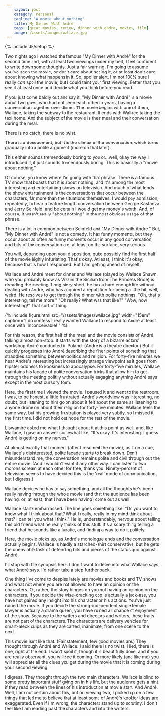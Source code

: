 ```yaml
---
    layout: post
    category: Personal 
    tagline: "A movie about nothing"
    title: My Dinner With André
    tags: [great movies, review, dinner with andre, movies, film]
    image: /assets/images/wallace.jpg
---
```

{% include JB/setup %}

Two nights ago I watched the famous "My Dinner with André" for the second time and, with at least two viewings under my belt, I feel confident to write down some thoughts. Just a fair warning, I'm going to assume you've seen the movie, or don't care about seeing it, or at least don't care about knowing what happens in it. So, spoiler alert. I'm not 100% sure I really *can* spoil the movie, but I could taint your first viewing. Better that you see it at least once and decide what you think before you read. 

If you just come baldly out and say it, "My Dinner with André" is a movie about two guys, who had not seen each other in years, having a conversation together over dinner. The movie begins with one of them, Wallace, taking the subway to the restaurant. It ends with Wallace taking the taxi home. And the subject of the movie is their meal and their conversation during the meal. 

There is no catch, there is no twist.

<!-- more -->

There is a denouement, but it is the climax of the conversation, which turns gradually into a polite argument (more on that later).

This either sounds tremendously boring to you or...well, okay the way I introduced it, it just sounds tremendously boring. This is basically a "movie about nothing."

Of course, you know where I'm going with that phrase. There is a famous TV show that boasts that it is about nothing, and it's among the most interesting and entertaining shows on television. And much of what lends the show entertainment is the conversations that occur between the characters, far more than the situations themselves. I would pay admission, repeatedly, to hear a feature length conversation between George Kastanza and Jerry Seinfeld, and be certain I would get my money's worth. And, of course, it wasn't really "about nothing" in the most obvious usage of that phrase. 

There is a lot in common between Seinfeld and "My Dinner with André." But, "My Dinner with André" is not a comedy.  It has funny moments, but they occur about as often as funny moments occur in any good conversation, and bits of the conversation are, at least on the surface, very serious. 


You will, depending upon your disposition, quite possibly find the first half of the movie highly infuriating. That's okay. At least, I think it's okay, because that is how I responded. But I am getting ahead of myself. 

Wallace and André meet for dinner and Wallace (played by Wallace Shawn, who you probably know as Vizzini the Sicilian from The Princess Bride) is dreading the meeting. Long story short, he has a hard enough life without dealing with André, who has acquired a reputation for being a little bit, well, weird. He resolves to get through the dinner with polite nothings. "Oh, that's interesting, tell me more." "Oh really? What was that like?" "Wow, how interesting!" That sort of thing. 

{% include figure.html src="/assets/images/wallace.jpg" width="15em" caption="I do confess I really wanted Wallace to respond to André at least once with 'Inconceivable!'"  %}

For this reason, the first half of the meal and the movie consists of André talking almost non-stop. It starts with the story of a bizarre actors' workshop André conducted in Poland. (André is a theatre director.) But it quickly progesses into André describing the finer points of something that straddles something between politics and religion. For forty-five minutes we hear André's interesting but increasingly strange viewpoint as it goes from hipster oddness to kookiness to apocalypse. For forty-five minutes, Wallace maintains his facade of polite conversation tricks that allow him to get through the meeting politily without actually engaging anything André says except in the most cursory form.

Here, the first time I viewed the movie, I paused it and went to the restroom. I was, to be honest, a little frustrated. André's worldview was interesting, no doubt, but listening to him go on about it felt about the same as listening to anyone drone on about their religion for forty-five minutes. Wallace feels the same way, but his growing frustration is played very subtly, so I missed it the first time. I did not hold out hope for the rest of the movie. 

Liswamirë asked me what I thought about it at this point as well, and, like Wallace, I gave an answer somewhat like, "It's okay. It's interesting. I guess. André is getting on my nerves."

At almost exactly that moment (after I resumed the movie), as if on a cue, Wallace's disinterested, polite facade starts to break down. Don't misunderstand me, the conversation remains polite and civil through out the entire movie. (And I wouldn't want it any other way. I can listen to two morons scream at each other for free, thank you. Ninety-percent of television seems to have decided this is the 'real' mode of communication, but I digress.) 

Wallace decides he has to say something, and all the thoughts he's been really having through the whole movie (and that the audience has been having, or, at least, that I have been having) come out as well. 

Wallace starts embarrassed. The line goes something like: "Do you want to know what I think about that? What I really, really in my mind think about that? I can tell you what I think." He is, understandably, nervous about telling this old friend what he really thinks of this stuff. It's a scary thing telling a friend that he sounds like a lunatic, and finding a way to do it politely. 

Here, the movie picks up, as André's monologue ends and the conversation actually begins. Wallace is hardly a starched-shirt conservative, but he gets the unenviable task of defending bits and pieces of the status quo against André. 

I'll stop with the synopsis here. I don't want to delve into what Wallace says, what André says. I'd rather take a step further back. 

One thing I've come to despise lately are movies and books and TV shows and what not where you are not allowed to have an opinion on the characters. Or, rather, the story hinges on you not having an opinion on the characters. If you decide the wise-cracking cop is actually a jack-ass, you have not gained any insight into his character or his actions. You've just ruined the movie. If you decide the strong-independent single female lawyer is actually a drama queen, you have ruined all chance of enjoyment of the show. Because to the writers and directors and writers, these traits are not part of the characters. The characters are delivery vehicles for smart-aleck quips as they are carted, inanimate, from one scene to the next. 

This movie isn't like that. (Fair statement, few good movies are.) They thought through André and Wallace. I said there is no twist. I lied, there is one, right at the end. I won't spoil it, though it is beautifully done, and if you are really observant, you will see it coming. Or more likely (and like me)  you will appreciate all the clues you get during the movie that it is coming during your second viewing. 

I digress. They thought through the two main characters. Wallace is blind to some pretty important stuff going on in his life, but the audience gets a hint if they read between the lines of his introduction at movie start. And André. Well, I am not certain about this, but on viewing two, I picked up on a few things that led me to believe that at least some of André's kookier ideas are exaggerated. Even if I'm wrong, the characters stand up to scrutiny. I don't feel like I am reading past the characters and into the writers. 


